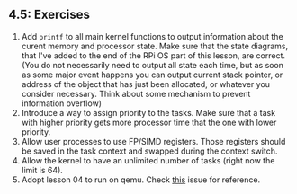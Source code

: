 ## 4.5: Exercises

1. Add `printf` to all main kernel functions to output information about the curent memory and processor state. Make sure that the state diagrams, that I've added to the end of the RPi OS part of this lesson, are correct.  (You do not necessarily need to output all state each time, but as soon as some major event happens you can output current stack pointer, or address of the object that has just been allocated, or whatever you consider necessary. Think about some mechanism to prevent information overflow) 
1. Introduce a way to assign priority to the tasks. Make sure that a task with higher priority gets more processor time that the one with lower priority.
1. Allow user processes to use FP/SIMD registers. Those registers should be saved in the task context and swapped during the context switch.
1. Allow the kernel to have an unlimited number of tasks (right now the limit is 64). 
1. Adopt lesson 04 to run on qemu. Check [this](https://github.com/s-matyukevich/raspberry-pi-os/issues/8) issue for reference.

